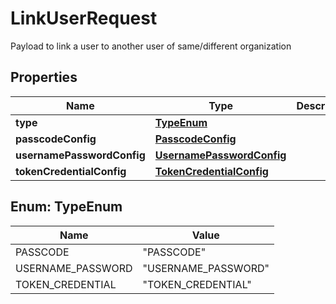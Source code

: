 

# LinkUserRequest

Payload to link a user to another user of same/different organization

## Properties

| Name | Type | Description | Notes |
|------------ | ------------- | ------------- | -------------|
|**type** | [**TypeEnum**](#TypeEnum) |  |  |
|**passcodeConfig** | [**PasscodeConfig**](PasscodeConfig.md) |  |  [optional] |
|**usernamePasswordConfig** | [**UsernamePasswordConfig**](UsernamePasswordConfig.md) |  |  [optional] |
|**tokenCredentialConfig** | [**TokenCredentialConfig**](TokenCredentialConfig.md) |  |  [optional] |



## Enum: TypeEnum

| Name | Value |
|---- | -----|
| PASSCODE | &quot;PASSCODE&quot; |
| USERNAME_PASSWORD | &quot;USERNAME_PASSWORD&quot; |
| TOKEN_CREDENTIAL | &quot;TOKEN_CREDENTIAL&quot; |




